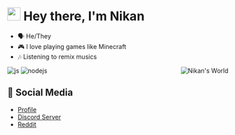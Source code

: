 <h1><img src="https://cdn.discordapp.com/emojis/900249317963624509.gif" width="30"/> Hey there, I'm Nikan</h1>

- 🗣 He/They
- 🎮 I love playing games like Minecraft
- 🎶 Listening to remix musics

<img align="right" alt="Nikan's World" src="https://discordapp.com/api/guilds/757268973674037315/widget.png?style=banner2" />

<p>
    <img alt="js" src="https://img.shields.io/badge/-Javascript-FFEE00?style=flat-square&logo=javascript&logoColor=black" />
    <img alt="nodejs" src="https://img.shields.io/badge/-NodeJS-43853D?style=flat-square&logo=Node.js&logoColor=white" />
</p>

## 🌱 Social Media

- [Profile](https://nikanwastaken.carrd.co/)
- [Discord Server](https://discord.gg/4HX9RneUjt)
- [Reddit](https://www.reddit.com/u/NikanWasTaken)




